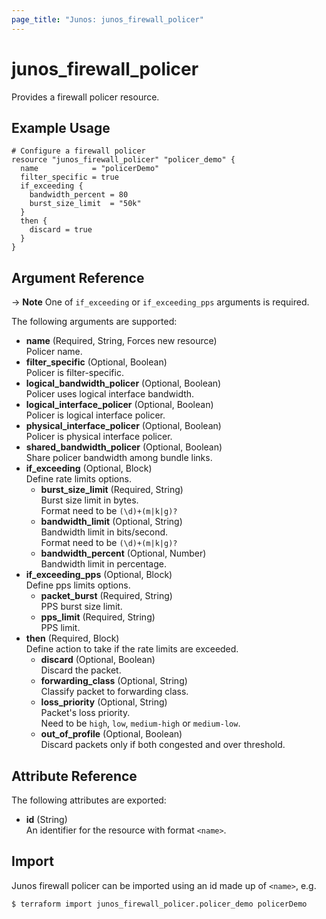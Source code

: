 ```yaml
---
page_title: "Junos: junos_firewall_policer"
---
```


# junos_firewall_policer

Provides a firewall policer resource.

## Example Usage

```hcl
# Configure a firewall policer
resource "junos_firewall_policer" "policer_demo" {
  name            = "policerDemo"
  filter_specific = true
  if_exceeding {
    bandwidth_percent = 80
    burst_size_limit  = "50k"
  }
  then {
    discard = true
  }
}
```

## Argument Reference

-> **Note**
  One of `if_exceeding` or `if_exceeding_pps` arguments is required.

The following arguments are supported:

- **name** (Required, String, Forces new resource)  
  Policer name.
- **filter_specific** (Optional, Boolean)  
  Policer is filter-specific.
- **logical_bandwidth_policer** (Optional, Boolean)  
  Policer uses logical interface bandwidth.
- **logical_interface_policer** (Optional, Boolean)  
  Policer is logical interface policer.
- **physical_interface_policer** (Optional, Boolean)  
  Policer is physical interface policer.
- **shared_bandwidth_policer** (Optional, Boolean)  
  Share policer bandwidth among bundle links.
- **if_exceeding** (Optional, Block)  
  Define rate limits options.
  - **burst_size_limit** (Required, String)  
    Burst size limit in bytes.  
    Format need to be `(\d)+(m|k|g)?`
  - **bandwidth_limit** (Optional, String)  
    Bandwidth limit in bits/second.  
    Format need to be `(\d)+(m|k|g)?`
  - **bandwidth_percent** (Optional, Number)  
    Bandwidth limit in percentage.
- **if_exceeding_pps** (Optional, Block)  
  Define pps limits options.
  - **packet_burst** (Required, String)  
    PPS burst size limit.
  - **pps_limit** (Required, String)  
    PPS limit.
- **then** (Required, Block)  
  Define action to take if the rate limits are exceeded.
  - **discard** (Optional, Boolean)  
    Discard the packet.
  - **forwarding_class** (Optional, String)  
    Classify packet to forwarding class.
  - **loss_priority** (Optional, String)  
    Packet's loss priority.  
    Need to be `high`, `low`, `medium-high` or `medium-low`.
  - **out_of_profile** (Optional, Boolean)  
     Discard packets only if both congested and over threshold.

## Attribute Reference

The following attributes are exported:

- **id** (String)  
  An identifier for the resource with format `<name>`.

## Import

Junos firewall policer can be imported using an id made up of `<name>`, e.g.

```shell
$ terraform import junos_firewall_policer.policer_demo policerDemo
```
